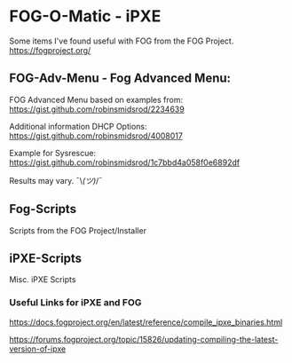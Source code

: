 # FOG-O-Matic - iPXE
Some items I've found useful with FOG from the FOG Project.
https://fogproject.org/ 

## FOG-Adv-Menu - Fog Advanced Menu: 
FOG Advanced Menu based on examples from: https://gist.github.com/robinsmidsrod/2234639

Additional information DHCP Options:
https://gist.github.com/robinsmidsrod/4008017

Example for Sysrescue: 
https://gist.github.com/robinsmidsrod/1c7bbd4a058f0e6892df

Results may vary. ¯\\_(ツ)_/¯

## Fog-Scripts
Scripts from the FOG Project/Installer

## iPXE-Scripts
Misc. iPXE Scripts 

### Useful Links for iPXE and FOG

https://docs.fogproject.org/en/latest/reference/compile_ipxe_binaries.html

https://forums.fogproject.org/topic/15826/updating-compiling-the-latest-version-of-ipxe

